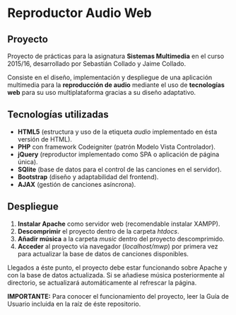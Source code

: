 # Reproductor Audio Web

## Proyecto
Proyecto de prácticas para la asignatura **Sistemas Multimedia** en el curso 2015/16, desarrollado por Sebastián Collado y Jaime Collado.

Consiste en el diseño, implementación y despliegue de una aplicación multimedia para la **reproducción de audio** mediante el uso de **tecnologías web** para su uso multiplataforma gracias a su diseño adaptativo.

## Tecnologías utilizadas
- **HTML5** (estructura y uso de la etiqueta *audio* implementado en ésta versión de HTML).
- **PHP** con framework Codeigniter (patrón Modelo Vista Controlador).
- **jQuery** (reproductor implementado como SPA o aplicación de página única).
- **SQlite** (base de datos para el control de las canciones en el servidor).
- **Bootstrap** (diseño y adaptabilidad del frontend).
- **AJAX** (gestión de canciones asíncrona).

## Despliegue
1. **Instalar Apache** como servidor web (recomendable instalar XAMPP).
2. **Descomprimir** el proyecto dentro de la carpeta *htdocs*.
3. **Añadir música** a la carpeta *music* dentro del proyecto descomprimido.
4. **Acceder** al proyecto vía navegador (*localhost/mwp*) por primera vez para actualizar la base de datos de canciones disponibles.

Llegados a éste punto, el proyecto debe estar funcionando sobre Apache y con la base de datos actualizada. Si se añadiese música posteriormente al directorio, se actualizará automáticamente al refrescar la página.

**IMPORTANTE:** Para conocer el funcionamiento del proyecto, leer la Guía de Usuario incluida en  la raíz de éste repositorio.
